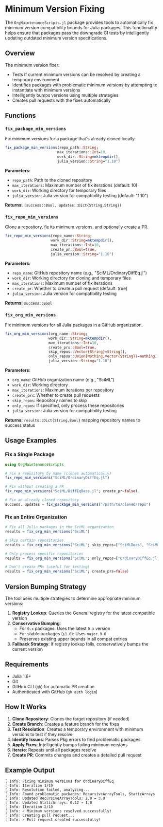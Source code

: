 # Minimum Version Fixing

The `OrgMaintenanceScripts.jl` package provides tools to automatically fix minimum version compatibility bounds for Julia packages. This functionality helps ensure that packages pass the downgrade CI tests by intelligently updating outdated minimum version specifications.

## Overview

The minimum version fixer:
- Tests if current minimum versions can be resolved by creating a temporary environment
- Identifies packages with problematic minimum versions by attempting to instantiate with minimum versions
- Intelligently bumps versions using multiple strategies
- Creates pull requests with the fixes automatically

## Functions

### `fix_package_min_versions`

Fix minimum versions for a package that's already cloned locally.

```julia
fix_package_min_versions(repo_path::String; 
                        max_iterations::Int=10,
                        work_dir::String=mktempdir(),
                        julia_version::String="1.10")
```

**Parameters:**
- `repo_path`: Path to the cloned repository
- `max_iterations`: Maximum number of fix iterations (default: 10)
- `work_dir`: Working directory for temporary files
- `julia_version`: Julia version for compatibility testing (default: "1.10")

**Returns:** `(success::Bool, updates::Dict{String,String})`

### `fix_repo_min_versions`

Clone a repository, fix its minimum versions, and optionally create a PR.

```julia
fix_repo_min_versions(repo_name::String;
                     work_dir::String=mktempdir(),
                     max_iterations::Int=10,
                     create_pr::Bool=true,
                     julia_version::String="1.10")
```

**Parameters:**
- `repo_name`: GitHub repository name (e.g., "SciML/OrdinaryDiffEq.jl")
- `work_dir`: Working directory for cloning and temporary files
- `max_iterations`: Maximum number of fix iterations
- `create_pr`: Whether to create a pull request (default: true)
- `julia_version`: Julia version for compatibility testing

**Returns:** `success::Bool`

### `fix_org_min_versions`

Fix minimum versions for all Julia packages in a GitHub organization.

```julia
fix_org_min_versions(org_name::String;
                    work_dir::String=mktempdir(),
                    max_iterations::Int=10,
                    create_prs::Bool=true,
                    skip_repos::Vector{String}=String[],
                    only_repos::Union{Nothing,Vector{String}}=nothing,
                    julia_version::String="1.10")
```

**Parameters:**
- `org_name`: GitHub organization name (e.g., "SciML")
- `work_dir`: Working directory
- `max_iterations`: Maximum iterations per repository
- `create_prs`: Whether to create pull requests
- `skip_repos`: Repository names to skip
- `only_repos`: If specified, only process these repositories
- `julia_version`: Julia version for compatibility testing

**Returns:** `results::Dict{String,Bool}` mapping repository names to success status

## Usage Examples

### Fix a Single Package

```julia
using OrgMaintenanceScripts

# Fix a repository by name (clones automatically)
fix_repo_min_versions("SciML/OrdinaryDiffEq.jl")

# Fix without creating a PR
fix_repo_min_versions("SciML/DiffEqBase.jl"; create_pr=false)

# Fix an already cloned repository
success, updates = fix_package_min_versions("/path/to/cloned/repo")
```

### Fix an Entire Organization

```julia
# Fix all Julia packages in the SciML organization
results = fix_org_min_versions("SciML")

# Skip certain repositories
results = fix_org_min_versions("SciML"; skip_repos=["SciMLDocs", "SciMLBenchmarks.jl"])

# Only process specific repositories
results = fix_org_min_versions("SciML"; only_repos=["OrdinaryDiffEq.jl", "DiffEqBase.jl"])

# Don't create PRs (useful for testing)
results = fix_org_min_versions("SciML"; create_prs=false)
```

## Version Bumping Strategy

The tool uses multiple strategies to determine appropriate minimum versions:

1. **Registry Lookup**: Queries the General registry for the latest compatible version
2. **Conservative Bumping**:
   - For `0.x` packages: Uses the latest `0.x` version
   - For stable packages (`≥1.0`): Uses `major.0.0`
   - Preserves existing upper bounds in all compat entries
3. **Fallback Strategy**: If registry lookup fails, conservatively bumps the current version

## Requirements

- Julia 1.6+
- Git
- GitHub CLI (`gh`) for automatic PR creation
- Authenticated with GitHub (`gh auth login`)

## How It Works

1. **Clone Repository**: Clones the target repository (if needed)
2. **Create Branch**: Creates a feature branch for the fixes
3. **Test Resolution**: Creates a temporary environment with minimum versions to test if they resolve
4. **Identify Issues**: Parses Pkg errors to find problematic packages
5. **Apply Fixes**: Intelligently bumps failing minimum versions
6. **Iterate**: Repeats until all packages resolve
7. **Create PR**: Commits changes and creates a detailed pull request

## Example Output

```
[ Info: Fixing minimum versions for OrdinaryDiffEq
[ Info: Iteration 1/10
[ Info: Resolution failed, analyzing...
[ Info: Found problematic packages: RecursiveArrayTools, StaticArrays
[ Info: Updated RecursiveArrayTools: 2.0 → 3.0
[ Info: Updated StaticArrays: 0.12 → 1.0
[ Info: Iteration 2/10
[ Info: ✓ Minimum versions resolved successfully!
[ Info: Creating pull request...
[ Info: ✓ Pull request created successfully!
```